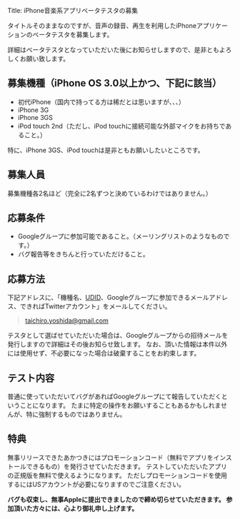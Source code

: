 Title: iPhone音楽系アプリベータテスタの募集

タイトルそのままなのですが、音声の録音、再生を利用したiPhoneアプリケーションのベータテスタを募集します。

詳細はベータテスタとなっていただいた後にお知らせしますので、是非ともよろしくお願い致します。

## 募集機種（iPhone OS 3.0以上かつ、下記に該当）

*   初代iPhone（国内で持ってる方は稀だとは思いますが、、、）
*   iPhone 3G
*   iPhone 3GS
*   iPod touch 2nd（ただし、iPod touchに接続可能な外部マイクをお持ちであること。）

特に、iPhone 3GS、iPod touchは是非ともお願いしたいところです。

## 募集人員

募集機種各2名ほど（完全に2名ずつと決めているわけではありません。）

## 応募条件

*   Googleグループに参加可能であること。（メーリングリストのようなものです。）
*   バグ報告等をきちんと行っていただけること。

## 応募方法

下記アドレスに、「機種名、[UDID](http://blog.dataich.com/2009/11/30/iphone-udid/)、Googleグループに参加できるメールアドレス、できればTwitterアカウント」をメールしてください。

> taichiro.yoshida@gmail.com

テスタとして選ばせていただいた場合は、Googleグループからの招待メールを発行しますので詳細はその後お知らせ致します。
なお、頂いた情報は本件以外には使用せず、不必要になった場合は破棄することをお約束します。

## テスト内容

普通に使っていただいてバグがあればGoogleグループにて報告していただくということになります。
たまに特定の操作をお願いすることもあるかもしれませんが、特に強制するものではありません。

## 特典

無事リリースできたあかつきにはプロモーションコード（無料でアプリをインストールできるもの）を発行させていただきます。
テストしていただいたアプリの正規版を無料で使えるようになります。
ただしプロモーションコードを使用するにはUSアカウントが必要になりますのでご注意ください。

**バグも収束し、無事Appleに提出できましたので締め切らせていただきます。
参加頂いた方々には、心より御礼申し上げます。**